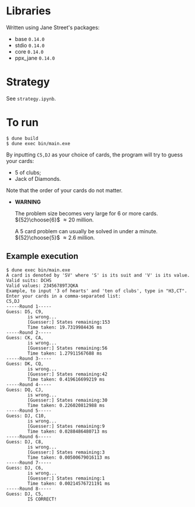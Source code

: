 # Libraries
Written using Jane Street's packages:
* base `0.14.0`
* stdio `0.14.0`
* core `0.14.0`
* ppx_jane `0.14.0`

# Strategy
See `strategy.ipynb`.

# To run

```
$ dune build
$ dune exec bin/main.exe
```

By inputting `C5,DJ` as your choice of cards, the program will try to guess your cards:

* 5 of clubs;
* Jack of Diamonds.

Note that the order of your cards do not matter.

* **WARNING**

    The problem size becomes very large for 6 or more cards. ${52}\choose{6}$ $\approx 20$ million.
    
    A 5 card problem can usually be solved in under a minute. ${52}\choose{5}$ $\approx 2.6$ million.

## Example execution
```
$ dune exec bin/main.exe
A card is denoted by 'SV' where 'S' is its suit and 'V' is its value.
Valid suits: DCHS
Valid values: 23456789TJQKA
Example, to input '3 of hearts' and 'ten of clubs', type in "H3,CT".
Enter your cards in a comma-separated list:
C5,DJ   
-----Round 1-----
Guess: D5, C9,  
        is wrong...
        [Guesser:] States remaining:153
        Time taken: 19.7319984436 ms
-----Round 2-----
Guess: CK, CA,  
        is wrong...
        [Guesser:] States remaining:56
        Time taken: 1.27911567688 ms
-----Round 3-----
Guess: DK, CQ,  
        is wrong...
        [Guesser:] States remaining:42
        Time taken: 0.419616699219 ms
-----Round 4-----
Guess: DQ, CJ,  
        is wrong...
        [Guesser:] States remaining:30
        Time taken: 0.226020812988 ms
-----Round 5-----
Guess: DJ, C10,  
        is wrong...
        [Guesser:] States remaining:9
        Time taken: 0.0288486480713 ms
-----Round 6-----
Guess: DJ, C8,  
        is wrong...
        [Guesser:] States remaining:3
        Time taken: 0.00500679016113 ms
-----Round 7-----
Guess: DJ, C6,  
        is wrong...
        [Guesser:] States remaining:1
        Time taken: 0.00214576721191 ms
-----Round 8-----
Guess: DJ, C5,  
        IS CORRECT!
```